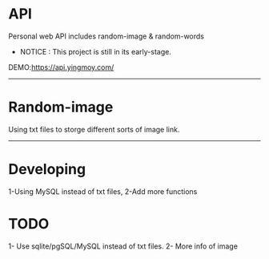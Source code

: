 # API
Personal web API includes random-image &amp; random-words

* NOTICE : This project is still in its early-stage.

DEMO:https://api.yingmoy.com/

***

# Random-image 

Using txt files to storge different sorts of image link.

***

# Developing

1-Using MySQL instead of txt files,
2-Add more functions

# TODO

1- Use sqlite/pgSQL/MySQL instead of txt files.
2- More info of image

